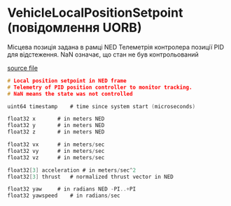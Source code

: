 # VehicleLocalPositionSetpoint (повідомлення UORB)

Місцева позиція задана в рамці NED
Телеметрія контролера позиції PID для відстеження.
NaN означає, що стан не був контрольований

[source file](https://github.com/PX4/PX4-Autopilot/blob/main/msg/VehicleLocalPositionSetpoint.msg)

```c
# Local position setpoint in NED frame
# Telemetry of PID position controller to monitor tracking.
# NaN means the state was not controlled

uint64 timestamp	# time since system start (microseconds)

float32 x		# in meters NED
float32 y		# in meters NED
float32 z		# in meters NED

float32 vx		# in meters/sec
float32 vy		# in meters/sec
float32 vz		# in meters/sec

float32[3] acceleration # in meters/sec^2
float32[3] thrust	# normalized thrust vector in NED

float32 yaw		# in radians NED -PI..+PI
float32 yawspeed	# in radians/sec

```
